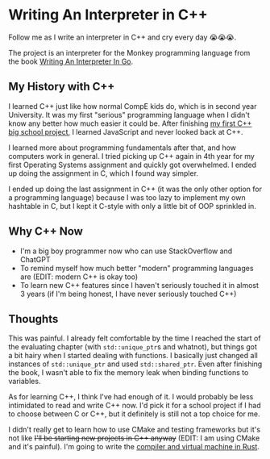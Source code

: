 # Writing An Interpreter in C++

Follow me as I write an interpreter in C++ and cry every day 😭😭😭.

The project is an interpreter for the Monkey programming language from the book
[Writing An Interpreter In Go](https://interpreterbook.com/).

## My History with C++

I learned C++ just like how normal CompE kids do, which is in second year
University. It was my first "serious" programming language when I didn't know
any better how much easier it could be. After finishing
[my first C++ big school project](https://github.com/cbebe/Checkers-AI), I
learned JavaScript and never looked back at C++.

I learned more about programming fundamentals after that, and how computers work
in general. I tried picking up C++ again in 4th year for my first Operating
Systems assignment and quickly got overwhelmed. I ended up doing the assignment
in C, which I found way simpler.

I ended up doing the last assignment in C++ (it was the only other option for a
programming language) because I was too lazy to implement my own hashtable in C,
but I kept it C-style with only a little bit of OOP sprinkled in.

## Why C++ Now

- I'm a big boy programmer now who can use StackOverflow and ChatGPT
- To remind myself how much better "modern" programming languages are (EDIT:
  modern C++ is okay too)
- To learn new C++ features since I haven't seriously touched it in almost 3
  years (if I'm being honest, I have never seriously touched C++)

## Thoughts

This was painful. I already felt comfortable by the time I reached the start of
the evaluating chapter (with `std::unique_ptr`s and whatnot), but things got a
bit hairy when I started dealing with functions. I basically just changed all
instances of `std::unique_ptr` and used `std::shared_ptr`. Even after finishing
the book, I wasn't able to fix the memory leak when binding functions to
variables.

As for learning C++, I think I've had enough of it. I would probably be less
intimidated to read and write C++ now. I'd pick it for a school project if I had
to choose between C or C++, but it definitely is still not a top choice for me.

I didn't really get to learn how to use CMake and testing frameworks but it's
not like ~~I'll be starting new projects in C++ anyway~~ (EDIT: I am using CMake
and it's painful). I'm going to write the
[compiler and virtual machine in Rust](https://github.com/cbebe/monkey-rs).
